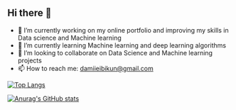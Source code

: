 ## Hi there 👋


- 🔭 I’m currently working on my online portfolio and improving my skills in Data science and Machine learning
- 🌱 I’m currently learning Machine learning and deep learning algorithms
- 👯 I’m looking to collaborate on Data Science and Machine learning projects
- 📫 How to reach me: damiieibikun@gmail.com


[![Top Langs](https://github-readme-stats.vercel.app/api/top-langs/?username=Damiieibikun)](https://github.com/anuraghazra/github-readme-stats)

[![Anurag's GitHub stats](https://github-readme-stats.vercel.app/api?username=Damiieibikun&show_icons=true&theme=tokyonight)](https://github.com/anuraghazra/github-readme-stats)
